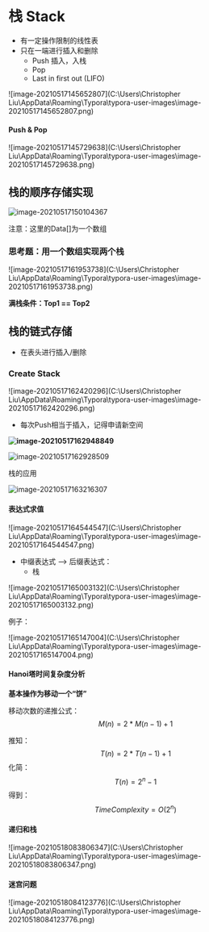 # 栈 Stack

- 有一定操作限制的线性表
- 只在一端进行插入和删除
  - Push 插入，入栈
  - Pop 
  - Last in first out (LIFO)

![image-20210517145652807](C:\Users\Christopher Liu\AppData\Roaming\Typora\typora-user-images\image-20210517145652807.png)

#### Push & Pop

![image-20210517145729638](C:\Users\Christopher Liu\AppData\Roaming\Typora\typora-user-images\image-20210517145729638.png)

## 栈的顺序存储实现

<img src="C:\Users\Christopher Liu\AppData\Roaming\Typora\typora-user-images\image-20210517150104367.png" alt="image-20210517150104367"  />

注意：这里的Data[]为一个数组  

### 思考题：用一个数组实现两个栈

![image-20210517161953738](C:\Users\Christopher Liu\AppData\Roaming\Typora\typora-user-images\image-20210517161953738.png)

**满栈条件：Top1 == Top2**



## 栈的链式存储

* 在表头进行插入/删除

### Create Stack

![image-20210517162420296](C:\Users\Christopher Liu\AppData\Roaming\Typora\typora-user-images\image-20210517162420296.png)

* 每次Push相当于插入，记得申请新空间

**<img src="C:\Users\Christopher Liu\AppData\Roaming\Typora\typora-user-images\image-20210517162948849.png" alt="image-20210517162948849"  />**

<img src="C:\Users\Christopher Liu\AppData\Roaming\Typora\typora-user-images\image-20210517162928509.png" alt="image-20210517162928509"  />

栈的应用

<img src="C:\Users\Christopher Liu\AppData\Roaming\Typora\typora-user-images\image-20210517163216307.png" alt="image-20210517163216307"  />

#### 表达式求值

![image-20210517164544547](C:\Users\Christopher Liu\AppData\Roaming\Typora\typora-user-images\image-20210517164544547.png)

* 中缀表达式 --> 后缀表达式：
  * 栈

![image-20210517165003132](C:\Users\Christopher Liu\AppData\Roaming\Typora\typora-user-images\image-20210517165003132.png)

例子：

![image-20210517165147004](C:\Users\Christopher Liu\AppData\Roaming\Typora\typora-user-images\image-20210517165147004.png)



#### Hanoi塔时间复杂度分析

**基本操作为移动一个“饼”**

移动次数的递推公式：
$$
M(n) = 2*M(n-1)+1
$$


推知：
$$
T(n) = 2*T(n-1)+1
$$
化简：
$$
T(n)=2^n-1
$$
得到：
$$
Time Complexity = O(2^n)
$$

#### 递归和栈

![image-20210518083806347](C:\Users\Christopher Liu\AppData\Roaming\Typora\typora-user-images\image-20210518083806347.png)

#### 迷宫问题

![image-20210518084123776](C:\Users\Christopher Liu\AppData\Roaming\Typora\typora-user-images\image-20210518084123776.png)
